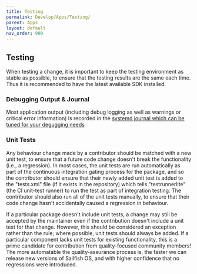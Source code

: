 ```yaml
---
title: Testing
permalink: Develop/Apps/Testing/
parent: Apps
layout: default
nav_order: 900
---
```


## Testing

When testing a change, it is important to keep the testing environment as stable as possible, to ensure that the testing results are the same each time. Thus it is recommended to have the latest available SDK installed.

### Debugging Output & Journal

Most application output (including debug logging as well as warnings or critical error information) is recorded in the [systemd journal which can be tuned for your degugging needs](/Reference/Sailfish_OS_Cheat_Sheet#diagnostics)

### Unit Tests

Any behaviour change made by a contributor should be matched with a new unit test, to ensure that a future code change doesn't break the functionality (i.e., a regression). In most cases, the unit tests are run automatically as part of the continuous integration gating process for the package, and so the contributor should ensure that their newly added unit test is added to the "tests.xml" file (if it exists in the repository) which tells "testrunnerlite" (the CI unit-test runner) to run the test as part of integration testing. The contributor should also run all of the unit tests manually, to ensure that their code change hasn't accidentally caused a regression in behaviour.

If a particular package doesn't include unit tests, a change may still be accepted by the maintainer even if the contribution doesn't include a unit test for that change. However, this should be considered an exception rather than the rule; where possible, unit tests should always be added. If a particular component lacks unit tests for existing functionality, this is a prime candidate for contribution from quality-focused community members! The more automatable the quality-assurance process is, the faster we can release new versions of Sailfish OS, and with higher confidence that no regressions were introduced.
